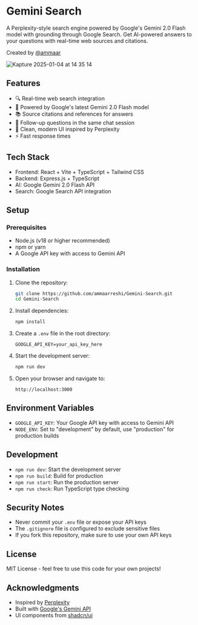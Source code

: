 # Gemini Search

A Perplexity-style search engine powered by Google's Gemini 2.0 Flash model with grounding through Google Search. Get AI-powered answers to your questions with real-time web sources and citations.

Created by [@ammaar](https://x.com/ammaar)

![Kapture 2025-01-04 at 14 35 14](https://github.com/user-attachments/assets/2302898e-03ae-40a6-a16c-301d6b91c5af)


## Features

- 🔍 Real-time web search integration
- 🤖 Powered by Google's latest Gemini 2.0 Flash model
- 📚 Source citations and references for answers
- 💬 Follow-up questions in the same chat session
- 🎨 Clean, modern UI inspired by Perplexity
- ⚡ Fast response times

## Tech Stack

- Frontend: React + Vite + TypeScript + Tailwind CSS
- Backend: Express.js + TypeScript
- AI: Google Gemini 2.0 Flash API
- Search: Google Search API integration

## Setup

### Prerequisites

- Node.js (v18 or higher recommended)
- npm or yarn
- A Google API key with access to Gemini API

### Installation

1. Clone the repository:

   ```bash
   git clone https://github.com/ammaarreshi/Gemini-Search.git
   cd Gemini-Search
   ```

2. Install dependencies:

   ```bash
   npm install
   ```

3. Create a `.env` file in the root directory:

   ```
   GOOGLE_API_KEY=your_api_key_here
   ```

4. Start the development server:

   ```bash
   npm run dev
   ```

5. Open your browser and navigate to:
   ```
   http://localhost:3000
   ```

## Environment Variables

- `GOOGLE_API_KEY`: Your Google API key with access to Gemini API
- `NODE_ENV`: Set to "development" by default, use "production" for production builds

## Development

- `npm run dev`: Start the development server
- `npm run build`: Build for production
- `npm run start`: Run the production server
- `npm run check`: Run TypeScript type checking

## Security Notes

- Never commit your `.env` file or expose your API keys
- The `.gitignore` file is configured to exclude sensitive files
- If you fork this repository, make sure to use your own API keys

## License

MIT License - feel free to use this code for your own projects!

## Acknowledgments

- Inspired by [Perplexity](https://www.perplexity.ai/)
- Built with [Google's Gemini API](https://ai.google.dev/)
- UI components from [shadcn/ui](https://ui.shadcn.com/)

